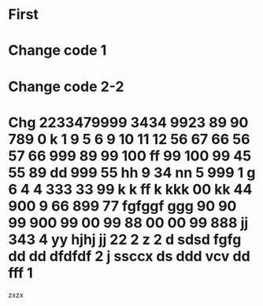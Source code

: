 # First
# Change code 1
# Change code 2-2
# Chg 2233479999 3434   9923   89 90 789 0 k 1 9 5 6 9 10 11 12 56 67 66 56 57 66 999 89 99 100 ff 99 100 99 45 55 89 dd 999 55  hh 9 34 nn 5 999 1  g 6 4 4 333 33 99 k k ff k kkk 00 kk 44 900 9 66 899 77 fgfggf  ggg 90 90 99 900 99 00 99 88 00 00 99 888 jj 343 4 yy hjhj jj 22 2 z 2 d sdsd fgfg dd  dd dfdfdf 2 j ssccx ds ddd  vcv dd fff 1
zxzx

